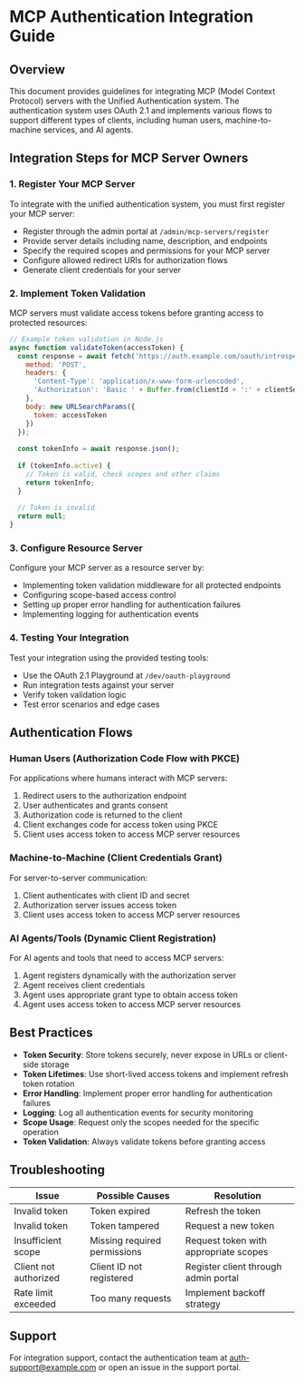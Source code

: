 # MCP Authentication Integration Guide

## Overview

This document provides guidelines for integrating MCP (Model Context Protocol) servers with the Unified Authentication system. The authentication system uses OAuth 2.1 and implements various flows to support different types of clients, including human users, machine-to-machine services, and AI agents.

## Integration Steps for MCP Server Owners

### 1. Register Your MCP Server

To integrate with the unified authentication system, you must first register your MCP server:

- Register through the admin portal at `/admin/mcp-servers/register`
- Provide server details including name, description, and endpoints
- Specify the required scopes and permissions for your MCP server
- Configure allowed redirect URIs for authorization flows
- Generate client credentials for your server

### 2. Implement Token Validation

MCP servers must validate access tokens before granting access to protected resources:

```javascript
// Example token validation in Node.js
async function validateToken(accessToken) {
  const response = await fetch('https://auth.example.com/oauth/introspect', {
    method: 'POST',
    headers: {
      'Content-Type': 'application/x-www-form-urlencoded',
      'Authorization': 'Basic ' + Buffer.from(clientId + ':' + clientSecret).toString('base64')
    },
    body: new URLSearchParams({
      token: accessToken
    })
  });
  
  const tokenInfo = await response.json();
  
  if (tokenInfo.active) {
    // Token is valid, check scopes and other claims
    return tokenInfo;
  }
  
  // Token is invalid
  return null;
}
```

### 3. Configure Resource Server

Configure your MCP server as a resource server by:

- Implementing token validation middleware for all protected endpoints
- Configuring scope-based access control
- Setting up proper error handling for authentication failures
- Implementing logging for authentication events

### 4. Testing Your Integration

Test your integration using the provided testing tools:

- Use the OAuth 2.1 Playground at `/dev/oauth-playground`
- Run integration tests against your server
- Verify token validation logic
- Test error scenarios and edge cases

## Authentication Flows

### Human Users (Authorization Code Flow with PKCE)

For applications where humans interact with MCP servers:

1. Redirect users to the authorization endpoint
2. User authenticates and grants consent
3. Authorization code is returned to the client
4. Client exchanges code for access token using PKCE
5. Client uses access token to access MCP server resources

### Machine-to-Machine (Client Credentials Grant)

For server-to-server communication:

1. Client authenticates with client ID and secret
2. Authorization server issues access token
3. Client uses access token to access MCP server resources

### AI Agents/Tools (Dynamic Client Registration)

For AI agents and tools that need to access MCP servers:

1. Agent registers dynamically with the authorization server
2. Agent receives client credentials
3. Agent uses appropriate grant type to obtain access token
4. Agent uses access token to access MCP server resources

## Best Practices

- **Token Security**: Store tokens securely, never expose in URLs or client-side storage
- **Token Lifetimes**: Use short-lived access tokens and implement refresh token rotation
- **Error Handling**: Implement proper error handling for authentication failures
- **Logging**: Log all authentication events for security monitoring
- **Scope Usage**: Request only the scopes needed for the specific operation
- **Token Validation**: Always validate tokens before granting access

## Troubleshooting

| Issue | Possible Causes | Resolution |
|-------|----------------|------------|
| Invalid token | Token expired | Refresh the token |
| Invalid token | Token tampered | Request a new token |
| Insufficient scope | Missing required permissions | Request token with appropriate scopes |
| Client not authorized | Client ID not registered | Register client through admin portal |
| Rate limit exceeded | Too many requests | Implement backoff strategy |

## Support

For integration support, contact the authentication team at auth-support@example.com or open an issue in the support portal.
